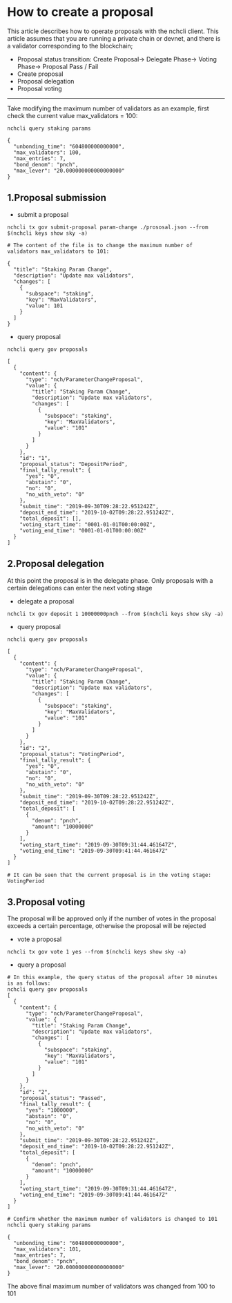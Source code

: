 # How to create a proposal

This article describes how to operate proposals with the nchcli client. This article assumes that you are running a private chain or devnet, and there is a validator corresponding to the blockchain;

* Proposal status transition: Create Proposal-> Delegate Phase-> Voting Phase-> Proposal Pass / Fail
* Create proposal
* Proposal delegation
* Proposal voting

----

Take modifying the maximum number of validators as an example, first check the current value max_validators = 100:

```shell
nchcli query staking params

{
  "unbonding_time": "604800000000000",
  "max_validators": 100,
  "max_entries": 7,
  "bond_denom": "pnch",
  "max_lever": "20.000000000000000000"
}
```

## 1.Proposal submission

* submit a proposal
  
```shell
nchcli tx gov submit-proposal param-change ./prososal.json --from $(nchcli keys show sky -a)

# The content of the file is to change the maximum number of validators max_validators to 101:

{
  "title": "Staking Param Change",
  "description": "Update max validators",
  "changes": [
    {
      "subspace": "staking",
      "key": "MaxValidators",
      "value": 101
    }
  ]
}
```

* query proposal
  
```shell
nchcli query gov proposals

[
  {
    "content": {
      "type": "nch/ParameterChangeProposal",
      "value": {
        "title": "Staking Param Change",
        "description": "Update max validators",
        "changes": [
          {
            "subspace": "staking",
            "key": "MaxValidators",
            "value": "101"
          }
        ]
      }
    },
    "id": "1",
    "proposal_status": "DepositPeriod",
    "final_tally_result": {
      "yes": "0",
      "abstain": "0",
      "no": "0",
      "no_with_veto": "0"
    },
    "submit_time": "2019-09-30T09:28:22.951242Z",
    "deposit_end_time": "2019-10-02T09:28:22.951242Z",
    "total_deposit": [],
    "voting_start_time": "0001-01-01T00:00:00Z",
    "voting_end_time": "0001-01-01T00:00:00Z"
  }
]
```

## 2.Proposal delegation

At this point the proposal is in the delegate phase. Only proposals with a certain delegations can enter the next voting stage

* delegate a proposal
  
```shell
nchcli tx gov deposit 1 10000000pnch --from $(nchcli keys show sky -a)

```

* query proposal

```shell
nchcli query gov proposals

[
  {
    "content": {
      "type": "nch/ParameterChangeProposal",
      "value": {
        "title": "Staking Param Change",
        "description": "Update max validators",
        "changes": [
          {
            "subspace": "staking",
            "key": "MaxValidators",
            "value": "101"
          }
        ]
      }
    },
    "id": "2",
    "proposal_status": "VotingPeriod",
    "final_tally_result": {
      "yes": "0",
      "abstain": "0",
      "no": "0",
      "no_with_veto": "0"
    },
    "submit_time": "2019-09-30T09:28:22.951242Z",
    "deposit_end_time": "2019-10-02T09:28:22.951242Z",
    "total_deposit": [
      {
        "denom": "pnch",
        "amount": "10000000"
      }
    ],
    "voting_start_time": "2019-09-30T09:31:44.461647Z",
    "voting_end_time": "2019-09-30T09:41:44.461647Z"
  }
]

# It can be seen that the current proposal is in the voting stage: VotingPeriod
```

## 3.Proposal voting

The proposal will be approved only if the number of votes in the proposal exceeds a certain percentage, otherwise the proposal will be rejected

* vote a proposal
  
```shell
nchcli tx gov vote 1 yes --from $(nchcli keys show sky -a)
```

* query a proposal

```shell
# In this example, the query status of the proposal after 10 minutes is as follows:
nchcli query gov proposals
[
  {
    "content": {
      "type": "nch/ParameterChangeProposal",
      "value": {
        "title": "Staking Param Change",
        "description": "Update max validators",
        "changes": [
          {
            "subspace": "staking",
            "key": "MaxValidators",
            "value": "101"
          }
        ]
      }
    },
    "id": "2",
    "proposal_status": "Passed",
    "final_tally_result": {
      "yes": "1000000",
      "abstain": "0",
      "no": "0",
      "no_with_veto": "0"
    },
    "submit_time": "2019-09-30T09:28:22.951242Z",
    "deposit_end_time": "2019-10-02T09:28:22.951242Z",
    "total_deposit": [
      {
        "denom": "pnch",
        "amount": "10000000"
      }
    ],
    "voting_start_time": "2019-09-30T09:31:44.461647Z",
    "voting_end_time": "2019-09-30T09:41:44.461647Z"
  }
]

# Confirm whether the maximum number of validators is changed to 101
nchcli query staking params

{
  "unbonding_time": "604800000000000",
  "max_validators": 101,
  "max_entries": 7,
  "bond_denom": "pnch",
  "max_lever": "20.000000000000000000"
}

```

The above final maximum number of validators was changed from 100 to 101
